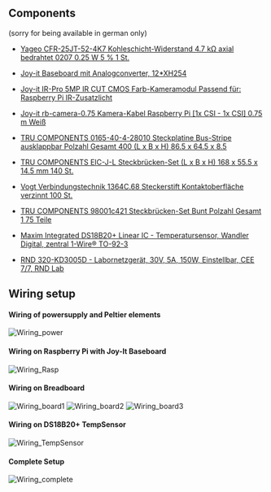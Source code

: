 ## Components

(sorry for being available in german only)

- [Yageo CFR-25JT-52-4K7 Kohleschicht-Widerstand 4.7 kΩ axial bedrahtet 0207 0.25 W 5 % 1 St. ](https://www.conrad.ch/de/p/yageo-cfr-25jt-52-4k7-kohleschicht-widerstand-4-7-k-axial-bedrahtet-0207-0-25-w-5-1-st-1417695.html)

- [Joy-it Baseboard mit Analogconverter, 12*XH254](https://www.conrad.ch/de/p/joy-it-baseboard-mit-analogconverter-12-xh254-raspberry-pi-erweiterungs-platine-1267835.html)

- [Joy-it IR-Pro 5MP IR CUT CMOS Farb-Kameramodul Passend für: Raspberry Pi IR-Zusatzlicht ](https://www.conrad.ch/de/p/joy-it-baseboard-mit-analogconverter-12-xh254-raspberry-pi-erweiterungs-platine-1267835.html)

- [Joy-it rb-camera-0.75 Kamera-Kabel Raspberry Pi [1x CSI - 1x CSI] 0.75 m Weiß ](https://www.conrad.ch/de/p/joy-it-rb-camera-0-75-kamera-kabel-raspberry-pi-1x-csi-1x-csi-0-75-m-weiss-1283499.html)

- [TRU COMPONENTS 0165-40-4-28010 Steckplatine Bus-Stripe ausklappbar Polzahl Gesamt 400 (L x B x H) 86.5 x 64.5 x 8.5](https://www.conrad.ch/de/p/tru-components-0165-40-4-28010-steckplatine-bus-stripe-ausklappbar-polzahl-gesamt-400-l-x-b-x-h-86-5-x-64-5-x-8-5-mm-1564793.html)

- [TRU COMPONENTS EIC-J-L Steckbrücken-Set (L x B x H) 168 x 55.5 x 14.5 mm 140 St. ](https://www.conrad.ch/de/p/tru-components-eic-j-l-steckbruecken-set-l-x-b-x-h-168-x-55-5-x-14-5-mm-140-st-1566205.html)

- [Vogt Verbindungstechnik 1364C.68 Steckerstift Kontaktoberfläche verzinnt 100 St. ](https://www.conrad.ch/de/p/vogt-verbindungstechnik-1364c-68-steckerstift-kontaktoberflaeche-verzinnt-100-st-526191.html)

- [TRU COMPONENTS 98001c421 Steckbrücken-Set Bunt Polzahl Gesamt 1 75 Teile ](https://www.conrad.ch/de/p/tru-components-98001c421-steckbruecken-set-bunt-polzahl-gesamt-1-75-teile-1662102.html)

- [Maxim Integrated DS18B20+ Linear IC - Temperatursensor, Wandler Digital, zentral 1-Wire® TO-92-3 ](https://www.conrad.ch/de/p/maxim-integrated-ds18b20-linear-ic-temperatursensor-wandler-digital-zentral-1-wire-to-92-3-1123323.html)

- [RND 320-KD3005D - Labornetzgerät, 30V, 5A, 150W, Einstellbar, CEE 7/7, RND Lab](https://www.distrelec.at/de/labornetzgeraet-30v-5a-150w-einstellbar-cee-rnd-lab-rnd-320-kd3005d/p/30061866)

## Wiring setup

#### Wiring of powersupply and Peltier elements 

![Wiring_power](design/ThermalGradient_power.png)

#### Wiring on Raspberry Pi with Joy-It Baseboard 

![Wiring_Rasp](design/Wiring1.png)

#### Wiring on Breadboard

![Wiring_board1](design/Wiring_board1.png)
![Wiring_board2](design/Wiring_board2.png)
![Wiring_board3](design/Wiring_board3.png)

#### Wiring on DS18B20+ TempSensor 

![Wiring_TempSensor](design/Wiring_TempSensor.png)

#### Complete Setup

![Wiring_complete](design/ThermalGradientTube_complete.png)